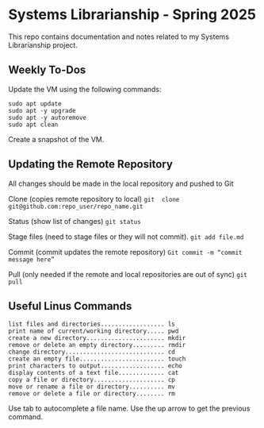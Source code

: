 # Systems Librarianship - Spring 2025

This repo contains documentation and notes related to my Systems Librarianship project.

## Weekly To-Dos

Update the VM using the following commands:

```
sudo apt update
sudo apt -y upgrade
sudo apt -y autoremove
sudo apt clean
```

Create a snapshot of the VM.

## Updating the Remote Repository

All changes should be made in the local repository and pushed to Git

Clone (copies remote repository to local)
`git  clone git@github.com:repo_user/repo_name.git`

Status (show list of changes)
`git status`

Stage files (need to stage files or they will not commit).
`git add file.md`

Commit (commit updates the remote repository)
`Git commit -m “commit message here”`

Pull (only needed if the remote and local repositories are out of sync)
`git pull`

## Useful Linus Commands

```
list files and directories.................. ls
print name of current/working directory..... pwd
create a new directory...................... mkdir
remove or delete an empty directory......... rmdir
change directory............................ cd
create an empty file........................ touch
print characters to output.................. echo
display contents of a text file............. cat
copy a file or directory.................... cp
move or rename a file or directory.......... mv
remove or delete a file or directory........ rm
```

Use tab to autocomplete a file name.
Use the up arrow to get the previous command.